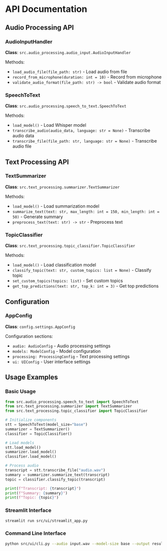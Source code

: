# API Documentation

## Audio Processing API

### AudioInputHandler

**Class**: `src.audio_processing.audio_input.AudioInputHandler`

Methods:
- `load_audio_file(file_path: str)` - Load audio from file
- `record_from_microphone(duration: int = 10)` - Record from microphone
- `validate_audio_format(file_path: str) -> bool` - Validate audio format

### SpeechToText

**Class**: `src.audio_processing.speech_to_text.SpeechToText`

Methods:
- `load_model()` - Load Whisper model
- `transcribe_audio(audio_data, language: str = None)` - Transcribe audio data
- `transcribe_file(file_path: str, language: str = None)` - Transcribe audio file

## Text Processing API

### TextSummarizer

**Class**: `src.text_processing.summarizer.TextSummarizer`

Methods:
- `load_model()` - Load summarization model
- `summarize_text(text: str, max_length: int = 150, min_length: int = 50)` - Generate summary
- `preprocess_text(text: str) -> str` - Preprocess text

### TopicClassifier

**Class**: `src.text_processing.topic_classifier.TopicClassifier`

Methods:
- `load_model()` - Load classification model
- `classify_topic(text: str, custom_topics: list = None)` - Classify topic
- `set_custom_topics(topics: list)` - Set custom topics
- `get_top_predictions(text: str, top_k: int = 3)` - Get top predictions

## Configuration

### AppConfig

**Class**: `config.settings.AppConfig`

Configuration sections:
- `audio: AudioConfig` - Audio processing settings
- `models: ModelConfig` - Model configuration
- `processing: ProcessingConfig` - Text processing settings
- `ui: UIConfig` - User interface settings

## Usage Examples

### Basic Usage

```python
from src.audio_processing.speech_to_text import SpeechToText
from src.text_processing.summarizer import TextSummarizer
from src.text_processing.topic_classifier import TopicClassifier

# Initialize components
stt = SpeechToText(model_size="base")
summarizer = TextSummarizer()
classifier = TopicClassifier()

# Load models
stt.load_model()
summarizer.load_model()
classifier.load_model()

# Process audio
transcript = stt.transcribe_file("audio.wav")
summary = summarizer.summarize_text(transcript)
topic = classifier.classify_topic(transcript)

print(f"Transcript: {transcript}")
print(f"Summary: {summary}")
print(f"Topic: {topic}")
```

### Streamlit Interface

```bash
streamlit run src/ui/streamlit_app.py
```

### Command Line Interface

```bash
python src/ui/cli.py --audio input.wav --model-size base --output results.json
```
